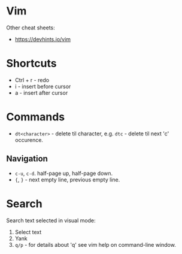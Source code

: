 # Vim

Other cheat sheets:
- https://devhints.io/vim

# Shortcuts

- Ctrl + r - redo
- i - insert before cursor
- a - insert after cursor

# Commands

- `dt<character>` - delete til character, e.g. `dtc` - delete til next 'c' occurence.

## Navigation

- `c-u`, `c-d`. half-page up, half-page down.
- `{`, `}` - next empty line, previous empty line. 

# Search

Search text selected in visual mode:
1. Select text
2. Yank
3. `q/p` - for details about 'q' see vim help on command-line window.
